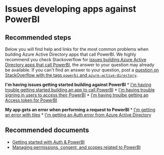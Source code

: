 <properties
  pageTitle="Problems registering my application"
  description="Problems registering my application"
  service="microsoft.aad"
  resource="Microsoft_AAD_IAM"
  authors="danieldobalian"
  selfHelpType="generic"
  supportTopicIds="32596845"
  productPesIds="14785"
  cloudEnvironments="public"
 	articleId="e005a535-ad31-4c6a-a95e-0a683131e1f1"
/>

# Issues developing apps against PowerBI

## **Recommended steps**

Below you will find help and links for the most common problems when building Azure Active Directory apps that call PowerBI.  We highly recommend you check Stackoverflow for [issues building Azure Active Directory apps that call PowerBI](https://stackoverflow.com/questions/tagged/powerbi+azure-active-directory), the answer to your question may already be available. If you can't find an answer to your question, post a [question on StackOverflow with the tags `powerbi` and `azure-active-directory`](https://stackoverflow.com/questions/ask).

**I'm having issues getting started building against PowerBI**
    * [I'm having trouble getting started building an app to call PowerBI](https://docs.microsoft.com/power-bi/developer/what-can-you-do)
    *  [I'm having trouble signing in users to access their PowerBI](https://docs.microsoft.com/power-bi/developer/get-azuread-access-token)
    * [I'm having troulbe getting an Access token for PowerBI](https://docs.microsoft.com/power-bi/developer/walkthrough-push-data-get-token)

**My app gets an error when performing a request to PowerBI** 
    * [I'm getting an error with tiles](https://docs.microsoft.com/power-bi/refresh-troubleshooting-tile-errors)
    * [I'm getting an Auth error from Azure Active Directory](https://docs.microsoft.com/azure/active-directory/develop/reference-aadsts-error-codes)

## **Recommended documents**
* [Getting started with Auth & PowerBI](https://docs.microsoft.com/azure/active-directory/develop/azure-ad-developers-guide)  
* [Managing permissions, consent, and scopes related to PowerBI](https://docs.microsoft.com/azure/active-directory/develop/v1-permissions-and-consent)  